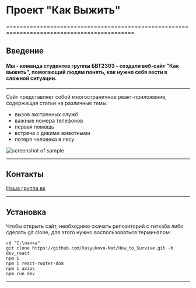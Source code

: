 # Проект "Как Выжить"
============================================================================================
## Введение 

#### Мы - команда студентов группы БВТ2303 - создали веб-сайт "Как выжить", помогающий людям понять, как нужно себя вести в сложной ситуации. 
---
Сайт представляет собой многостраничное реакт-приложение, содержащая статьи на различные темы: 
* вызов экстренных служб
* важные номера телефонов
* первая помощь
* встреча с дикими животными
* потеря человека в лесу

![screenshot of sample](https://sun9-18.userapi.com/impg/Dk0sQrq7pCLXY4MLkSPZf9Ccv_VIHoA5eNvk3g/KVS01W1naVA.jpg?size=1280x556&quality=95&sign=ab3adaa0535736e0ed74cebf2f9dfb1f&type=album)

***
## Контакты

[Наша группа вк](http://webdesign.ru.net)

-----------------------------------

## Установка

Чтобы открыть сайт, необходимо скачать репозиторий с гитхаба либо сделать git clone, для этого нужно воспользоваться терминалом:

    cd "C:\папка"
    git clone https://github.com/Vasyukova-Nat/How_to_Survive.git -b dev_react
    npm i
    npm i react-router-dom
    npm i axios
    npm run dev

-----------------------------------

